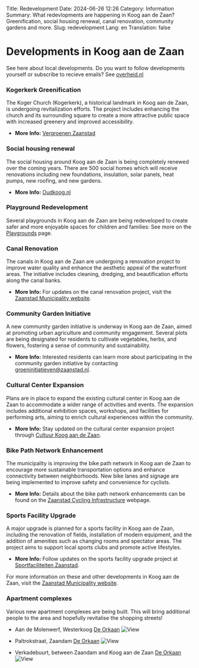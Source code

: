 Title: Redevelopment
Date: 2024-06-26 12:26
Category: Information
Summary: What redevlopments are happening in Koog aan de Zaan? Greenification, social housing renewal, canal renovation, community gardens and more.
Slug: redevelopment
Lang: en
Translation: false


# Developments in Koog aan de Zaan
See here about local developments.
Do you want to follow developments yourself or subscribe to recieve emails? See [overheid.nl](https://www.overheid.nl/berichten-over-uw-buurt/rondom-uw-woonadres/bekijk-alle-berichten?id=c57cd2e2-9d14-4ce9-83f0-a08f3cc69fc8&utm_campaign=20240622&utm_source=boub_mo&utm_medium=email&utm_term=0479)

### Kogerkerk Greenification
The Koger Church (Kogerkerk), a historical landmark in Koog aan de Zaan, is undergoing revitalization efforts. The project includes enhancing the church and its surrounding square to create a more attractive public space with increased greenery and improved accessibility.

- **More Info:** [Vergroenen Zaanstad](https://buitengewoon.zaanstad.nl/home/vergroenen)

### Social housing renewal
The social housing around Koog aan de Zaan is being completely renewed over the coming years. There are 500 social homes which will receive renovations including new foundations, insulation, solar panels, heat pumps, new roofing, and new gardens.

- **More Info:** [Oudkoog.nl](https://oudkoog.nl/)

### Playground Redevelopment
Several playgrounds in Koog aan de Zaan are being redeveloped to create safer and more enjoyable spaces for children and families:
See more on the [Playgrounds](./playgrounds.html) page.

### Canal Renovation
The canals in Koog aan de Zaan are undergoing a renovation project to improve water quality and enhance the aesthetic appeal of the waterfront areas. The initiative includes cleaning, dredging, and beautification efforts along the canal banks.

- **More Info:** For updates on the canal renovation project, visit the [Zaanstad Municipality website](https://buitengewoon.zaanstad.nl/home).

### Community Garden Initiative
A new community garden initiative is underway in Koog aan de Zaan, aimed at promoting urban agriculture and community engagement. Several plots are being designated for residents to cultivate vegetables, herbs, and flowers, fostering a sense of community and sustainability.

- **More Info:** Interested residents can learn more about participating in the community garden initiative by contacting [groeninitiatieven@zaanstad.nl](mailto:groeninitiatieven@zaanstad.nl).

### Cultural Center Expansion
Plans are in place to expand the existing cultural center in Koog aan de Zaan to accommodate a wider range of activities and events. The expansion includes additional exhibition spaces, workshops, and facilities for performing arts, aiming to enrich cultural experiences within the community.

- **More Info:** Stay updated on the cultural center expansion project through [Cultuur Koog aan de Zaan](https://www.cultuurkoogaandezaan.nl).

### Bike Path Network Enhancement
The municipality is improving the bike path network in Koog aan de Zaan to encourage more sustainable transportation options and enhance connectivity between neighborhoods. New bike lanes and signage are being implemented to improve safety and convenience for cyclists.

- **More Info:** Details about the bike path network enhancements can be found on the [Zaanstad Cycling Infrastructure](https://buitengewoon.zaanstad.nl/fiets) webpage.

### Sports Facility Upgrade
A major upgrade is planned for a sports facility in Koog aan de Zaan, including the renovation of fields, installation of modern equipment, and the addition of amenities such as changing rooms and spectator areas. The project aims to support local sports clubs and promote active lifestyles.

- **More Info:** Follow updates on the sports facility upgrade project at [Sportfaciliteiten Zaanstad](https://buitengewoon.zaanstad.nl/sport).

For more information on these and other developments in Koog aan de Zaan, visit the [Zaanstad Municipality website](https://buitengewoon.zaanstad.nl/).

### Apartment complexes
Various new apartment complexes are being built. This will bring additional people to the area and hopefully revitalise the shopping streets!

- Aan de Molenwerf, Westerkoog [De Orkaan](https://www.deorkaan.nl/nieuwbouwproject-aan-de-molenwerf/)
![View]({static}../images/Aan-de-Molenwerf-Westerkoog-impressie-website-aandemolenwerf.nl_.jpg)

- Paltrokstraat, Zaandam [De Orkaan](https://www.deorkaan.nl/hier-wordt-gesloopt-paltrokstraat-zaandam/)
![View]({static}../images/fkg-architecten-paltrok-impressie-exterieur-01.jpeg)

- Verkadebuurt, between Zaandam and Koog aan de Zaan [De Orkaan](https://www.deorkaan.nl/hier-wordt-gebouwd-verkadebuurt/)
![View]({static}../images/verkadebuurt.jpg)
